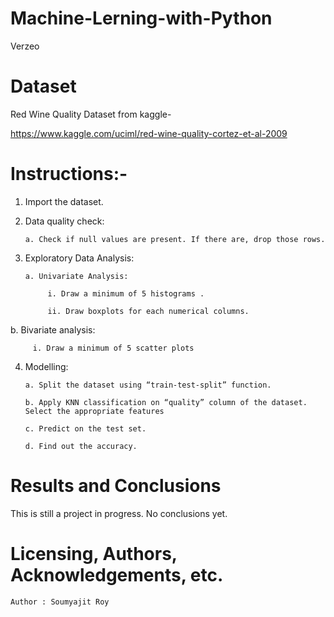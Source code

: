 # Machine-Lerning-with-Python

Verzeo

# Dataset

Red Wine Quality Dataset from kaggle-

https://www.kaggle.com/uciml/red-wine-quality-cortez-et-al-2009

# Instructions:-

1. Import the dataset. 

2. Data quality check: 

       a. Check if null values are present. If there are, drop those rows. 

3. Exploratory Data Analysis: 

       a. Univariate Analysis: 

            i. Draw a minimum of 5 histograms . 

            ii. Draw boxplots for each numerical columns. 

b. Bivariate analysis: 

         i. Draw a minimum of 5 scatter plots 

4. Modelling: 

       a. Split the dataset using “train-test-split” function. 

       b. Apply KNN classification on “quality” column of the dataset. Select the appropriate features 

       c. Predict on the test set. 

       d. Find out the accuracy.
       
# Results and Conclusions

This is still a project in progress. No conclusions yet.
       
# Licensing, Authors, Acknowledgements, etc.
    
    Author : Soumyajit Roy
